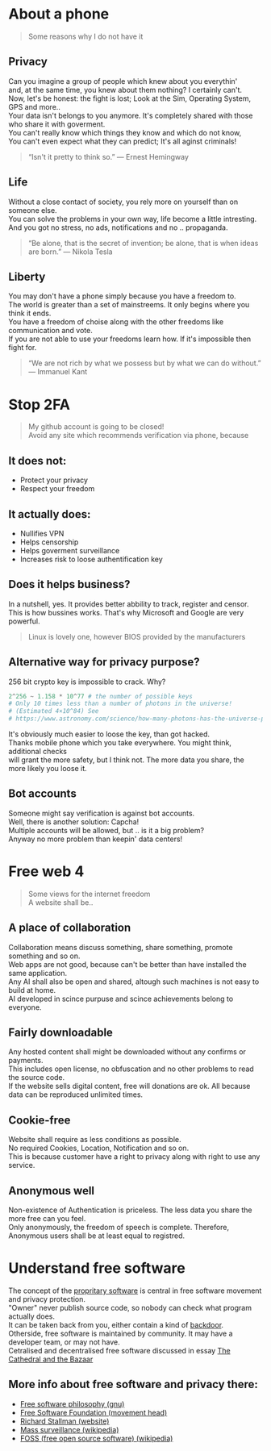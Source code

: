 # About a phone
> Some reasons why I do not have it
  ## Privacy
  Can you imagine a group of people which knew about you everythin'  <br>
  and, at the same time, you knew about them nothing? I certainly can't. <br>
  Now, let's be honest: the fight is lost; Look at the Sim, Operating System, GPS and more.. <br>
  Your data isn't belongs to you anymore. It's completely shared with those who share it with goverment. <br>
  You can't really know which things they know and which do not know, <br>
  You can't even expect what they can predict; It's all aginst criminals!
  
> “Isn't it pretty to think so.”
― Ernest Hemingway

 ##  Life
   Without a close contact of society, you rely more on yourself than on someone else. <br>
   You can solve the problems in your own way, life become a little intresting. <br>
   And you got no stress, no ads, notifications and no .. propaganda. <br>
   
> “Be alone, that is the secret of invention; be alone, that is when ideas are born.”
       ― Nikola Tesla
   
  ## Liberty
   You may don't have a phone simply because you have a freedom to. <br>
   The world is greater than a set of mainstreems. It only begins where you think it ends. <br>
   You have a freedom of choise along with the other freedoms like communication and vote. <br>
   If you are not able to use your freedoms learn how. If it's impossible then fight for. <br>
   
  > “We are not rich by what we possess but by what we can do without.”
      ― Immanuel Kant
#
# Stop 2FA
> My github account is going to be closed! <br>
> Avoid any site which recommends verification via phone, because

## It does not:
* Protect your privacy
* Respect your freedom

## It actually does:
* Nullifies VPN
* Helps censorship
* Helps goverment surveillance
* Increases risk to loose authentification key

## Does it helps business?
In a nutshell, yes. It provides better abbility to track, register and censor. <br>
This is how bussines works. That's why Microsoft and Google are very powerful. <br>
> Linux is lovely one, however BIOS provided by the manufacturers

## Alternative way for privacy purpose?
256 bit crypto key is impossible to crack. Why? <br>
```python
2^256 ~ 1.158 * 10^77 # the number of possible keys
# Only 10 times less than a number of photons in the universe!
# (Estimated 4×10^84) See
# https://www.astronomy.com/science/how-many-photons-has-the-universe-produced-in-its-life
```
It's obviously much easier to loose the key, than got hacked. <br>
Thanks mobile phone which you take everywhere. You might think, additional checks <br>
will grant the more safety, but I think not. The more data you share, the more likely you loose it.

## Bot accounts
Someone might say verification is against bot accounts. <br>
Well, there is another solution: Capcha! <br> 
Multiple accounts will be allowed, but .. is it a big problem? <br>
Anyway no more problem than keepin' data centers!

#
# Free web 4

> Some views for the internet freedom <br>
> A website shall be..

## A place of collaboration
Collaboration means discuss something, share something, promote something and so on. <br>
Web apps are not good, because can't be better than have installed the same application. <br>
Any AI shall also be open and shared, altough such machines is not easy to build at home. <br>
AI developed in scince purpuse and scince achievements belong to everyone.

## Fairly downloadable
Any hosted content shall might be downloaded without any confirms or payments. <br>
This includes open license, no obfuscation and no other problems to read the source code. <br>
If the website sells digital content, free will donations are ok. All because data can be reproduced unlimited times.

## Cookie-free
Website shall require as less conditions as possible. <br>
No required Cookies, Location, Notification and so on. <br>
This is because customer have a right to privacy along with right to use any service.

## Anonymous well
Non-existence of Authentication is priceless. The less data you share the more free can you feel. <br>
Only anonymously, the freedom of speech is complete. Therefore, Anonymous users shall be at least equal to registred.
#
 # Understand free software
  The concept of the [propritary software](https://en.wikipedia.org/wiki/Proprietary_software) 
  is central in free software movement and privacy protection. <br>
  "Owner" never publish source code, so nobody can check what program actually does. <br>
  It can be taken back from you, either contain a kind of [backdoor](https://en.wikipedia.org/wiki/Backdoor_(computing)). <br>
  Otherside, free software is maintained by community. It may have a developer team, or may not have. <br>
  Cetralised and decentralised free software discussed in essay [The Cathedral and the Bazaar](https://monoskop.org/images/e/e0/Raymond_Eric_S_The_Cathedral_and_the_Bazaar_rev_ed.pdf) <br>


  ## More info about free software and privacy there:
  * [Free software philosophy (gnu)](https://www.gnu.org/philosophy/philosophy.html)
  * [Free Software Foundation  (movement head)](https://www.fsf.org/about)
  * [Richard Stallman (website)](https://stallman.org)
  * [Mass surveillance (wikipedia)](https://en.wikipedia.org/wiki/Mass_surveillance)
  * [FOSS (free open source software) (wikipedia)](https://en.wikipedia.org/wiki/Free_and_open-source_software)


